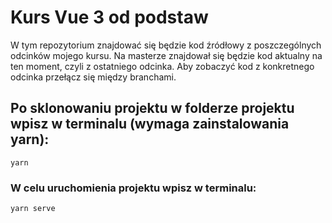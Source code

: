 # Kurs Vue 3 od podstaw

W tym repozytorium znajdować się będzie kod źródłowy z poszczególnych odcinków mojego kursu. Na masterze znajdował się będzie kod aktualny na ten moment, czyli z ostatniego odcinka. Aby zobaczyć kod z konkretnego odcinka przełącz się między branchami.

## Po sklonowaniu projektu w folderze projektu wpisz w terminalu (wymaga zainstalowania yarn):

```
yarn
```

### W celu uruchomienia projektu wpisz w terminalu:

```
yarn serve
```
